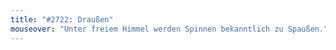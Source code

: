 ```yaml
---
title: "#2722: Draußen"
mouseover: "Unter freiem Himmel werden Spinnen bekanntlich zu Spaußen."
---
```

